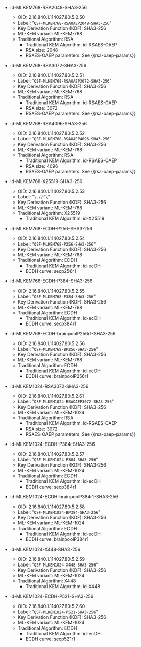 - id-MLKEM768-RSA2048-SHA3-256
  - OID: 2.16.840.1.114027.80.5.2.50
  - Label: "`QSF-MLKEM768-RSAOAEP2048-SHA3-256`"
  - Key Derivation Function (KDF): SHA3-256
  - ML-KEM variant: ML-KEM-768
  - Traditional Algorithm: RSA
    - Traditional KEM Algorithm: id-RSAES-OAEP
    - RSA size: 2048
    - RSAES-OAEP parameters: See {{rsa-oaep-params}}

- id-MLKEM768-RSA3072-SHA3-256
  - OID: 2.16.840.1.114027.80.5.2.51
  - Label: "`QSF-MLKEM768-RSAOAEP3072-SHA3-256`"
  - Key Derivation Function (KDF): SHA3-256
  - ML-KEM variant: ML-KEM-768
  - Traditional Algorithm: RSA
    - Traditional KEM Algorithm: id-RSAES-OAEP
    - RSA size: 3072
    - RSAES-OAEP parameters: See {{rsa-oaep-params}}

- id-MLKEM768-RSA4096-SHA3-256
  - OID: 2.16.840.1.114027.80.5.2.52
  - Label: "`QSF-MLKEM768-RSAOAEP4096-SHA3-256`"
  - Key Derivation Function (KDF): SHA3-256
  - ML-KEM variant: ML-KEM-768
  - Traditional Algorithm: RSA
    - Traditional KEM Algorithm: id-RSAES-OAEP
    - RSA size: 4096
    - RSAES-OAEP parameters: See {{rsa-oaep-params}}

- id-MLKEM768-X25519-SHA3-256
  - OID: 2.16.840.1.114027.80.5.2.53
  - Label: "`\.//^\`"
  - Key Derivation Function (KDF): SHA3-256
  - ML-KEM variant: ML-KEM-768
  - Traditional Algorithm: X25519
    - Traditional KEM Algorithm: id-X25519

- id-MLKEM768-ECDH-P256-SHA3-256
  - OID: 2.16.840.1.114027.80.5.2.54
  - Label: "`QSF-MLKEM768-P256-SHA3-256`"
  - Key Derivation Function (KDF): SHA3-256
  - ML-KEM variant: ML-KEM-768
  - Traditional Algorithm: ECDH
    - Traditional KEM Algorithm: id-ecDH
    - ECDH curve: secp256r1

- id-MLKEM768-ECDH-P384-SHA3-256
  - OID: 2.16.840.1.114027.80.5.2.55
  - Label: "`QSF-MLKEM768-P384-SHA3-256`"
  - Key Derivation Function (KDF): SHA3-256
  - ML-KEM variant: ML-KEM-768
  - Traditional Algorithm: ECDH
    - Traditional KEM Algorithm: id-ecDH
    - ECDH curve: secp384r1

- id-MLKEM768-ECDH-brainpoolP256r1-SHA3-256
  - OID: 2.16.840.1.114027.80.5.2.56
  - Label: "`QSF-MLKEM768-BP256-SHA3-256`"
  - Key Derivation Function (KDF): SHA3-256
  - ML-KEM variant: ML-KEM-768
  - Traditional Algorithm: ECDH
    - Traditional KEM Algorithm: id-ecDH
    - ECDH curve: brainpoolP256r1

- id-MLKEM1024-RSA3072-SHA3-256
  - OID: 2.16.840.1.114027.80.5.2.61
  - Label: "`QSF-MLKEM1024-RSAOAEP3072-SHA3-256`"
  - Key Derivation Function (KDF): SHA3-256
  - ML-KEM variant: ML-KEM-1024
  - Traditional Algorithm: RSA
    - Traditional KEM Algorithm: id-RSAES-OAEP
    - RSA size: 3072
    - RSAES-OAEP parameters: See {{rsa-oaep-params}}

- id-MLKEM1024-ECDH-P384-SHA3-256
  - OID: 2.16.840.1.114027.80.5.2.57
  - Label: "`QSF-MLKEM1024-P384-SHA3-256`"
  - Key Derivation Function (KDF): SHA3-256
  - ML-KEM variant: ML-KEM-1024
  - Traditional Algorithm: ECDH
    - Traditional KEM Algorithm: id-ecDH
    - ECDH curve: secp384r1

- id-MLKEM1024-ECDH-brainpoolP384r1-SHA3-256
  - OID: 2.16.840.1.114027.80.5.2.58
  - Label: "`QSF-MLKEM1024-BP384-SHA3-256`"
  - Key Derivation Function (KDF): SHA3-256
  - ML-KEM variant: ML-KEM-1024
  - Traditional Algorithm: ECDH
    - Traditional KEM Algorithm: id-ecDH
    - ECDH curve: brainpoolP384r1

- id-MLKEM1024-X448-SHA3-256
  - OID: 2.16.840.1.114027.80.5.2.59
  - Label: "`QSF-MLKEM1024-X448-SHA3-256`"
  - Key Derivation Function (KDF): SHA3-256
  - ML-KEM variant: ML-KEM-1024
  - Traditional Algorithm: X448
    - Traditional KEM Algorithm: id-X448

- id-MLKEM1024-ECDH-P521-SHA3-256
  - OID: 2.16.840.1.114027.80.5.2.60
  - Label: "`QSF-MLKEM1024-P521-SHA3-256`"
  - Key Derivation Function (KDF): SHA3-256
  - ML-KEM variant: ML-KEM-1024
  - Traditional Algorithm: ECDH
    - Traditional KEM Algorithm: id-ecDH
    - ECDH curve: secp521r1

